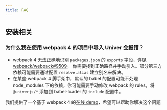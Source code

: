 ```yaml
---
title: FAQ
---
```


## 安装相关

### 为什么我在使用 webpack 4 的项目中导入 Univer 会报错？

- webpack 4 无法正确地识别 `packages.json` 的 `exports` 字段，详见 [webpack/webpack#9509](https://github.com/webpack/webpack/issues/9509)。
你需要找到正确路径并手动引入。部分第三方依赖可能需要通过配置 `resolve.alias` 建立别名来解决。
- 在某些 webpack 4 脚手架中，默认的 babel 的配置可能不处理 node_modules 下的依赖，你可能需要手动修改 webpack 的 rules，将 `@univerjs/*` 添加到 babel-loader 的 `include` 配置中。

我们提供了一个基于 webpack 4 的[在线 demo](/playground?title=Webpack%204)，希望可以帮助你解决这个问题
